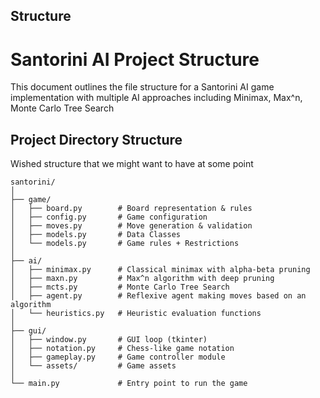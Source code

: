 ## Structure

# Santorini AI Project Structure
This document outlines the file structure for a Santorini AI game implementation with multiple AI approaches including Minimax, Max^n, Monte Carlo Tree Search

## Project Directory Structure
Wished structure that we might want to have at some point
```
santorini/
│
├── game/
│   ├── board.py        # Board representation & rules
│   ├── config.py       # Game configuration
│   ├── moves.py        # Move generation & validation
│   ├── models.py       # Data Classes 
│   └── models.py       # Game rules + Restrictions
│
├── ai/
│   ├── minimax.py      # Classical minimax with alpha-beta pruning
│   ├── maxn.py         # Max^n algorithm with deep pruning
│   ├── mcts.py         # Monte Carlo Tree Search
│   ├── agent.py        # Reflexive agent making moves based on an algorithm
│   └── heuristics.py   # Heuristic evaluation functions
│
├── gui/
│   ├── window.py       # GUI loop (tkinter)
│   ├── notation.py     # Chess-like game notation
│   ├── gameplay.py     # Game controller module
│   └── assets/         # Game assets
│
└── main.py             # Entry point to run the game
```
